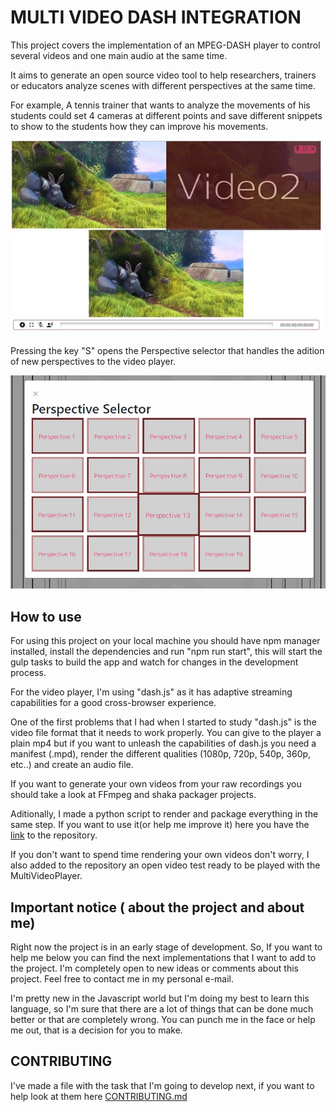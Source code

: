 # MULTI VIDEO DASH INTEGRATION

This project covers the implementation of an MPEG-DASH player to control several videos and one main audio at the same time.

It aims to generate an open source video tool to help researchers, trainers or educators analyze scenes with different perspectives at the same time.

For example, A tennis trainer that wants to analyze the movements of his students could set 4 cameras at different points and save different snippets to show to the students how they can improve his movements.

![alt text](coverImage.jpg "MultiVideoPlayer with 3 perpectives loaded")

Pressing the key "S" opens the Perspective selector that handles the adition of new perspectives to the video player.

![alt text](PerspectiveSelector.jpg "Perspective Selector with dummy images")


## How to use

For using this project on your local machine you should have npm manager installed, install the dependencies and run "npm run start", this will start the gulp tasks to build the app and watch for changes in the development process.

For the video player, I'm using "dash.js" as it has adaptive streaming capabilities for a good cross-browser experience.

One of the first problems that I had when I started to study "dash.js" is the video file format that it needs to work properly. You can give to the player a plain mp4 but if you want to unleash the capabilities of dash.js you need a manifest (.mpd), render the different qualities (1080p, 720p, 540p, 360p, etc..) and create an audio file.

If you want to generate your own videos from your raw recordings you should take a look at FFmpeg and shaka packager projects.

Aditionally, I made a python script to render and package everything in the same step. If you want to use it(or help me improve it) here you have the [link](https://github.com/Olcina/Py2DASH)  to the repository.

If you don't want to spend time rendering your own videos don't worry, I also added to the repository an open video test ready to be played with the MultiVideoPlayer.

## Important notice ( about the project and about me)

Right now the project is in an early stage of development. So, If you want to help me below you can find the next implementations that I want to add to the project. I'm completely open to new ideas or comments about this project. Feel free to contact me in my personal e-mail.

I'm pretty new in the Javascript world but I'm doing my best to learn this language,  so I'm sure that there are a lot of things that can be done much better or that are completely wrong. You can punch me in the face or help me out, that is a decision for you to make.

## CONTRIBUTING

I've made a file with the task that I'm going to develop next, if you want to help look at them here [CONTRIBUTING.md](./CONTRIBUTING.md)